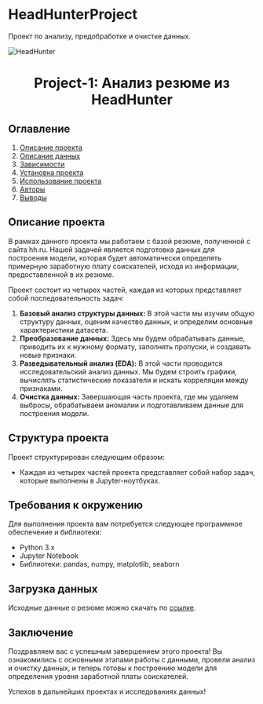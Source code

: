 # HeadHunterProject
Проект по анализу, предобработке и очистке данных.

![HeadHunter](https://moysite.ru/wp-content/uploads/2021/10/headhunter-logo.jpg)
# <center> Project-1: Анализ резюме из HeadHunter </center>

## Оглавление
1. [Описание проекта](#Описание-проекта)
2. [Описание данных](#Описание-данных)
3. [Зависимости](#Зависимости)
4. [Установка проекта](#Установка-проекта)
5. [Использование проекта](#Использование-проекта)
6. [Авторы](#Авторы)
7. [Выводы](#Выводы)

## Описание проекта

В рамках данного проекта мы работаем с базой резюме, полученной с сайта hh.ru. Нашей задачей является подготовка данных для построения модели, которая будет автоматически определять примерную заработную плату соискателей, исходя из информации, предоставленной в их резюме.

Проект состоит из четырех частей, каждая из которых представляет собой последовательность задач:
1. **Базовый анализ структуры данных:** В этой части мы изучим общую структуру данных, оценим качество данных, и определим основные характеристики датасета.
2. **Преобразование данных:** Здесь мы будем обрабатывать данные, приводить их к нужному формату, заполнять пропуски, и создавать новые признаки.
3. **Разведывательный анализ (EDA):** В этой части проводится исследовательский анализ данных. Мы будем строить графики, вычислять статистические показатели и искать корреляции между признаками.
4. **Очистка данных:** Завершающая часть проекта, где мы удаляем выбросы, обрабатываем аномалии и подготавливаем данные для построения модели.

## Структура проекта

Проект структурирован следующим образом:

- Каждая из четырех частей проекта представляет собой набор задач, которые выполнены в Jupyter-ноутбуках.

## Требования к окружению

Для выполнения проекта вам потребуется следующее программное обеспечение и библиотеки:

- Python 3.x
- Jupyter Notebook
- Библиотеки: pandas, numpy, matplotlib, seaborn

## Загрузка данных

Исходные данные о резюме можно скачать по [ссылке](https://drive.google.com/file/d/1Kb78mAWYKcYlellTGhIjPI-bCcKbGuTn/view?usp=sharing).


## Заключение

Поздравляем вас с успешным завершением этого проекта! Вы ознакомились с основными этапами работы с данными, провели анализ и очистку данных, и теперь готовы к построению модели для определения уровня заработной платы соискателей.

Успехов в дальнейших проектах и исследованиях данных!
